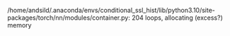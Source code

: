 /home/andsild/.anaconda/envs/conditional_ssl_hist/lib/python3.10/site-packages/torch/nn/modules/container.py: 204
  loops, allocating (excess?) memory

